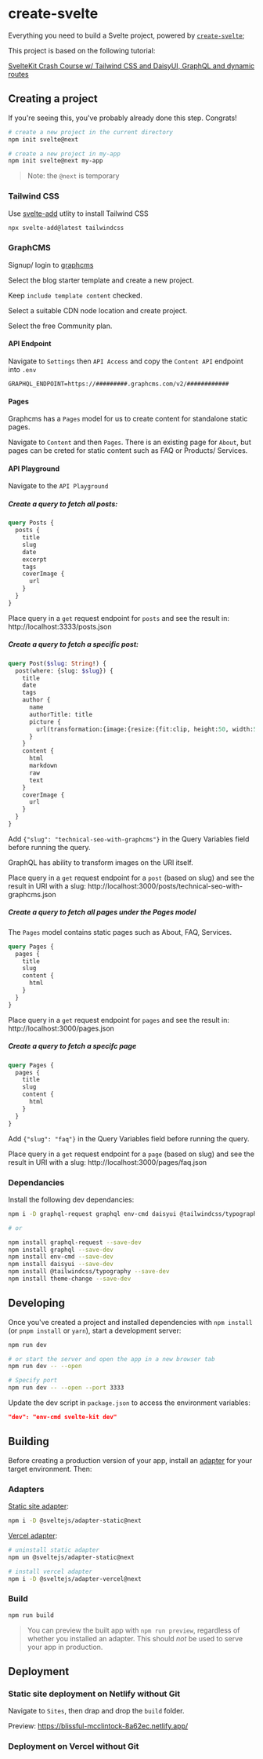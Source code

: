 # create-svelte

Everything you need to build a Svelte project, powered by [`create-svelte`](https://github.com/sveltejs/kit/tree/master/packages/create-svelte);

This project is based on the following tutorial:

[SvelteKit Crash Course w/ Tailwind CSS and DaisyUI, GraphQL and dynamic routes](https://www.youtube.com/watch?v=zH2qG9YwN3s&list=PLGi_uHe_v04AuMoPAtBN3ULy7zhFILKRQ&index=3)

## Creating a project

If you're seeing this, you've probably already done this step. Congrats!

```bash
# create a new project in the current directory
npm init svelte@next

# create a new project in my-app
npm init svelte@next my-app
```

> Note: the `@next` is temporary

### Tailwind CSS

Use [svelte-add]() utlity to install Tailwind CSS

```bash
npx svelte-add@latest tailwindcss
```

### GraphCMS

Signup/ login to [graphcms](https://graphcms.com/)

Select the blog starter template and create a new project.

Keep `include template content` checked.

Select a suitable CDN node location and create project.

Select the free Community plan.

#### API Endpoint

Navigate to `Settings` then `API Access` and copy the `Content API` endpoint into `.env`

```
GRAPHQL_ENDPOINT=https://#########.graphcms.com/v2/############
```

#### Pages

Graphcms has a `Pages` model for us to create content for standalone static pages.

Navigate to `Content` and then `Pages`. There is an existing page for `About`, but pages can be creted for static content such as FAQ or Products/ Services.

#### API Playground

Navigate to the `API Playground`

##### Create a query to fetch all posts:

```graphql
query Posts {
  posts {
    title
    slug
    date
    excerpt
    tags
    coverImage {
      url
    }
  }
}
```

Place query in a `get` request endpoint for `posts` and see the result in: http://localhost:3333/posts.json


##### Create a query to fetch a specific post:

```graphql
query Post($slug: String!) {
  post(where: {slug: $slug}) {
    title
    date
    tags
    author {
      name
      authorTitle: title
      picture {
        url(transformation:{image:{resize:{fit:clip, height:50, width:50}}})
      }
    }
    content {
      html
      markdown
      raw
      text
    }
    coverImage {
      url
    }
  }
}
```
Add `{"slug": "technical-seo-with-graphcms"}` in the Query Variables field before running the query.

GraphQL has ability to transform images on the URl itself.

Place query in a `get` request endpoint for a `post` (based on slug) and see the result in URI with a slug: http://localhost:3000/posts/technical-seo-with-graphcms.json

##### Create a query to fetch all pages under the Pages model

The `Pages` model contains static pages such as About, FAQ, Services.

```graphql
query Pages {
  pages {
    title
    slug
    content {
      html
    }
  }
}
```
Place query in a `get` request endpoint for `pages` and see the result in: http://localhost:3000/pages.json

##### Create a query to fetch a specifc page


```graphql
query Pages {
  pages {
    title
    slug
    content {
      html
    }
  }
}
```
Add `{"slug": "faq"}` in the Query Variables field before running the query.

Place query in a `get` request endpoint for a `page` (based on slug) and see the result in URI with a slug: http://localhost:3000/pages/faq.json

### Dependancies

Install the following dev dependancies:

```bash
npm i -D graphql-request graphql env-cmd daisyui @tailwindcss/typography theme-change

# or

npm install graphql-request --save-dev
npm install graphql --save-dev
npm install env-cmd --save-dev
npm install daisyui --save-dev
npm install @tailwindcss/typography --save-dev
npm install theme-change --save-dev
```


## Developing

Once you've created a project and installed dependencies with `npm install` (or `pnpm install` or `yarn`), start a development server:

```bash
npm run dev

# or start the server and open the app in a new browser tab
npm run dev -- --open

# Specify port
npm run dev -- --open --port 3333
```

Update the dev script in `package.json` to access the environment variables:

```json
"dev": "env-cmd svelte-kit dev"
```

## Building

Before creating a production version of your app, install an [adapter](https://kit.svelte.dev/docs#adapters) for your target environment. Then:

### Adapters

[Static site adapter](https://github.com/sveltejs/kit/tree/master/packages/adapter-static#spa-mode):

```bash
npm i -D @sveltejs/adapter-static@next
```

[Vercel adapter](https://kit.svelte.dev/docs#adapters):

```bash
# uninstall static adapter
npm un @sveltejs/adapter-static@next

# install vercel adapter
npm i -D @sveltejs/adapter-vercel@next
```

### Build

```bash
npm run build
```

> You can preview the built app with `npm run preview`, regardless of whether you installed an adapter. This should _not_ be used to serve your app in production.


## Deployment

### Static site deployment on Netlify without Git

Navigate to `Sites`, then drap and drop the `build` folder.

Preview: https://blissful-mcclintock-8a62ec.netlify.app/

###  Deployment on Vercel without Git
